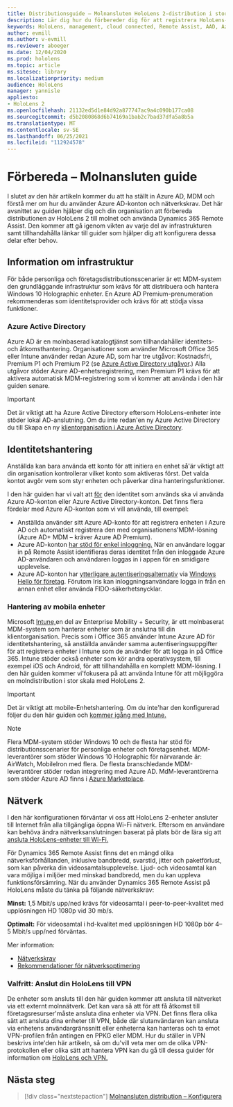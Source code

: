 ```yaml
---
title: Distributionsguide – Molnansluten HoloLens 2-distribution i stor skala med Remote Assist – Förbereda
description: Lär dig hur du förbereder dig för att registrera HoloLens-enheter i ett molnanslutet nätverk med Azure Active Directory och identitetshantering.
keywords: HoloLens, management, cloud connected, Remote Assist, AAD, Azure AD, MDM, Mobile Enhetshantering
author: evmill
ms.author: v-evmill
ms.reviewer: aboeger
ms.date: 12/04/2020
ms.prod: hololens
ms.topic: article
ms.sitesec: library
ms.localizationpriority: medium
audience: HoloLens
manager: yannisle
appliesto:
- HoloLens 2
ms.openlocfilehash: 21132ed5d1e84d92a877747ac9a4c090b177ca08
ms.sourcegitcommit: d5b2080868d6b74169a1bab2c7bad37dfa5a8b5a
ms.translationtype: MT
ms.contentlocale: sv-SE
ms.lasthandoff: 06/25/2021
ms.locfileid: "112924578"
---
```

# <a name="prepare---cloud-connected-guide"></a>Förbereda – Molnansluten guide

I slutet av den här artikeln kommer du att ha ställt in Azure AD, MDM och förstå mer om hur du använder Azure AD-konton och nätverkskrav. Det här avsnittet av guiden hjälper dig och din organisation att förbereda distributionen av HoloLens 2 till molnet och använda Dynamics 365 Remote Assist. Den kommer att gå igenom vikten av varje del av infrastrukturen samt tillhandahålla länkar till guider som hjälper dig att konfigurera dessa delar efter behov.

## <a name="infrastructure-essentials"></a>Information om infrastruktur

För både personliga och företagsdistributionsscenarier är ett MDM-system den grundläggande infrastruktur som krävs för att distribuera och hantera Windows 10 Holographic enheter. En Azure AD Premium-prenumeration rekommenderas som identitetsprovider och krävs för att stödja vissa funktioner.

### <a name="azure-active-directory"></a>Azure Active Directory

Azure AD är en molnbaserad katalogtjänst som tillhandahåller identitets- och åtkomsthantering. Organisationer som använder Microsoft Office 365 eller Intune använder redan Azure AD, som har tre utgåvor: Kostnadsfri, Premium P1 och Premium P2 (se [Azure Active Directory utgåvor](https://azure.microsoft.com/documentation/articles/active-directory-editions).) Alla utgåvor stöder Azure AD-enhetsregistrering, men Premium P1 krävs för att aktivera automatisk MDM-registrering som vi kommer att använda i den här guiden senare.

> [!IMPORTANT]
> Det är viktigt att ha Azure Active Directory eftersom HoloLens-enheter inte stöder lokal AD-anslutning. Om du inte redan&#39;en ny Azure Active Directory du till Skapa en ny [klientorganisation i Azure Active Directory](https://docs.microsoft.com/azure/active-directory/fundamentals/active-directory-access-create-new-tenant).

## <a name="identity-management"></a>Identitetshantering

Anställda kan bara använda ett konto för att initiera en enhet så&#39;är viktigt att din organisation kontrollerar vilket konto som aktiveras först. Det valda kontot avgör vem som styr enheten och påverkar dina hanteringsfunktioner.

I den här guiden har vi valt att [för](https://docs.microsoft.com/hololens/hololens-identity) den identitet som används ska vi använda Azure AD-konton eller Azure Active Directory-konton. Det finns flera fördelar med Azure AD-konton som vi vill använda, till exempel:

- Anställda använder sitt Azure AD-konto för att registrera enheten i Azure AD och automatiskt registrera den med organisationens&#39;MDM-lösning (Azure AD+ MDM – kräver Azure AD Premium).
- Azure AD-konton [har stöd för enkel inloggning.](https://docs.microsoft.com/azure/active-directory/manage-apps/what-is-single-sign-on) När en användare loggar in på Remote Assist identifieras deras identitet från den inloggade Azure AD-användaren och användaren loggas in i appen för en smidigare upplevelse.
- Azure AD-konton har [ytterligare autentiseringsalternativ](https://docs.microsoft.com/hololens/hololens-identity) via [Windows Hello för företag](https://docs.microsoft.com/windows/security/identity-protection/hello-for-business/hello-identity-verification). Förutom Iris kan inloggningsanvändare logga in från en annan enhet eller använda FIDO-säkerhetsnycklar.

### <a name="mobile-device-management"></a>Hantering av mobila enheter

Microsoft [Intune,](https://docs.microsoft.com/mem/intune/fundamentals/what-is-intune)en del av Enterprise Mobility + Security, är ett molnbaserat MDM-system som hanterar enheter som är anslutna till din klientorganisation. Precis som i Office 365 använder Intune Azure AD för identitetshantering, så anställda använder samma autentiseringsuppgifter för att registrera enheter i Intune som de använder för att logga in på Office 365. Intune stöder också enheter som kör andra operativsystem, till exempel iOS och Android, för att tillhandahålla en komplett MDM-lösning. I den här guiden kommer vi&#39;fokusera på att använda Intune för att möjliggöra en molndistribution i stor skala med HoloLens 2.

> [!IMPORTANT]
> Det är viktigt att mobile-Enhetshantering. Om du inte&#39;har den konfigurerad följer du den här guiden och [kommer igång med Intune.](https://docs.microsoft.com/mem/intune/fundamentals/free-trial-sign-up)

> [!NOTE]
> Flera MDM-system stöder Windows 10 och de flesta har stöd för distributionsscenarier för personliga enheter och företagsenhet. MDM-leverantörer som stöder Windows 10 Holographic för närvarande är: AirWatch, MobileIron med flera. De flesta branschledande MDM-leverantörer stöder redan integrering med Azure AD. MdM-leverantörerna som stöder Azure AD finns i [Azure Marketplace](https://azure.microsoft.com/marketplace/).

## <a name="network"></a>Nätverk

I den här konfigurationen förväntar vi oss att HoloLens 2-enheter ansluter till Internet från alla tillgängliga öppna Wi-Fi nätverk. Eftersom en användare kan behöva ändra nätverksanslutningen baserat på plats bör de lära sig att [ansluta HoloLens-enheter till Wi-Fi.](https://docs.microsoft.com/hololens/hololens-network)

För Dynamics 365 Remote Assist finns det en mängd olika nätverksförhållanden, inklusive bandbredd, svarstid, jitter och paketförlust, som kan påverka din videosamtalsupplevelse. Ljud- och videosamtal kan vara möjliga i miljöer med minskad bandbredd, men du kan uppleva funktionsförsämring. När du använder Dynamics 365 Remote Assist på HoloLens måste du tänka på följande nätverkskrav:

**Minst:** 1,5 Mbit/s upp/ned krävs för videosamtal i peer-to-peer-kvalitet med upplösningen HD 1080p vid 30 mb/s.

**Optimalt:** För videosamtal i hd-kvalitet med upplösningen HD 1080p bör 4–5 Mbit/s upp/ned förväntas.

Mer information:

- [Nätverkskrav](https://docs.microsoft.com/dynamics365/mixed-reality/remote-assist/requirements#network-requirements)
- [Rekommendationer för nätverksoptimering](https://docs.microsoft.com/dynamics365/mixed-reality/remote-assist/requirements#dynamics-365-remote-assist-hololens)

### <a name="optional-connect-your-hololens-to-vpn"></a>Valfritt: Anslut din HoloLens till VPN

De enheter som ansluts till den här guiden kommer att ansluta till nätverket via ett externt molnnätverk. Det kan vara så att för att få åtkomst till företagsresurser&#39;måste ansluta dina enheter via VPN. Det finns flera olika sätt att ansluta dina enheter till VPN, både där slutanvändaren kan ansluta via enhetens användargränssnitt eller enheterna kan hanteras och ta emot VPN-profilen från antingen en PPKG eller MDM. Hur du ställer in VPN beskrivs inte&#39;den här artikeln, så om du&#39;vill veta mer om de olika VPN-protokollen eller olika sätt att hantera VPN kan du gå till dessa guider för information om [HoloLens och VPN.](https://docs.microsoft.com/hololens/hololens-network#vpn)

## <a name="next-step"></a>Nästa steg

> [!div class="nextstepaction"]
> [Molnansluten distribution – Konfigurera](hololens2-cloud-connected-configure.md)
